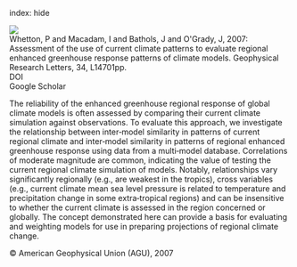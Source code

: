 index: hide

<div class="Citation">
    <div class="Citation-thumb CitationThumb-linked"  data-href="https://doi.org/10.1029/2007gl030025">
      <img src="https://static.claimspace.cloud/climate-study-static/refs/thumbs/9/Whetton_et_al_2007-thumb.png" />
    </div>

  <div class="Citation-body">
    <div class="Citation-text">Whetton, P and Macadam, I and Bathols, J and O'Grady, J, 2007: Assessment of the use of current climate patterns to evaluate regional enhanced greenhouse response patterns of climate models. <span class="Article-journal">Geophysical Research Letters, </span><span class="Article-volume">34, </span>L14701pp.</div>
    <div class="Citation-links">
      <div class="CitationLink" data-href="https://doi.org/10.1029/2007gl030025">
        <div class="CitationLink-icon CitationLink-Doi"></div>
        <div class="CitationLink-text">DOI</div>
      </div>
      <div class="CitationLink" data-href="https://scholar.google.com/scholar?q=10.1029/2007gl030025">
        <div class="CitationLink-icon CitationLink-Scholar"></div>
        <div class="CitationLink-text">Google Scholar</div>
      </div>
    </div>
  </div>
</div>

The reliability of the enhanced greenhouse regional response of global climate models is often assessed by comparing their current climate simulation against observations. To evaluate this approach, we investigate the relationship between inter‐model similarity in patterns of current regional climate and inter‐model similarity in patterns of regional enhanced greenhouse response using data from a multi‐model database. Correlations of moderate magnitude are common, indicating the value of testing the current regional climate simulation of models. Notably, relationships vary significantly regionally (e.g., are weakest in the tropics), cross variables (e.g., current climate mean sea level pressure is related to temperature and precipitation change in some extra‐tropical regions) and can be insensitive to whether the current climate is assessed in the region concerned or globally. The concept demonstrated here can provide a basis for evaluating and weighting models for use in preparing projections of regional climate change.

<div class="Citation-copy">
&copy; American Geophysical Union (AGU), 2007
</div>